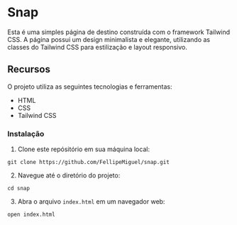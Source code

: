 # Snap

Esta é uma simples página de destino construída com o framework Tailwind CSS. A página possui um design minimalista e elegante, utilizando as classes do Tailwind CSS para estilização e layout responsivo.

## Recursos

O projeto utiliza as seguintes tecnologias e ferramentas:

- HTML
- CSS
- Tailwind CSS

### Instalação

1. Clone este repósitório em sua máquina local:

```
git clone https://github.com/FellipeMiguel/snap.git
```

2. Navegue até o diretório do projeto:

```
cd snap
```

3. Abra o arquivo `index.html` em um navegador web:

```
open index.html
```

